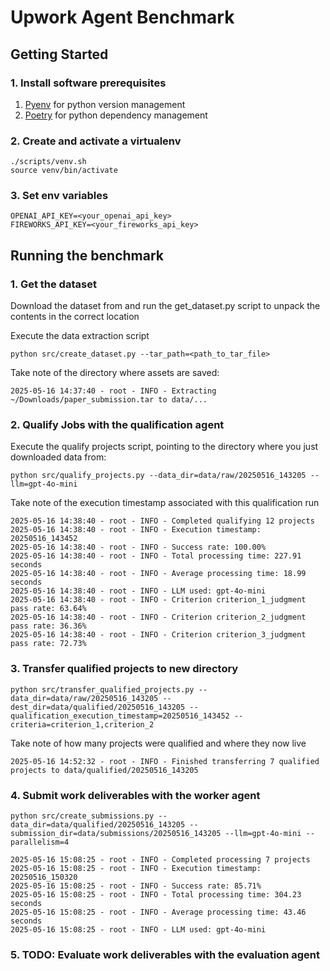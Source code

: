 # Upwork Agent Benchmark

## Getting Started

### 1. Install software prerequisites
1. [Pyenv](https://github.com/pyenv/pyenv) for python version management
2. [Poetry](https://python-poetry.org/docs/) for python dependency management

### 2. Create and activate a virtualenv
```commandline
./scripts/venv.sh
source venv/bin/activate
```

### 3. Set env variables
```commandline
OPENAI_API_KEY=<your_openai_api_key>
FIREWORKS_API_KEY=<your_fireworks_api_key>
```

## Running the benchmark

### 1. Get the dataset
Download the dataset from <todo add link to dataset> and run the get_dataset.py script to unpack the contents in the correct location

Execute the data extraction script
```commandline
python src/create_dataset.py --tar_path=<path_to_tar_file>
```

Take note of the directory where assets are saved:
```
2025-05-16 14:37:40 - root - INFO - Extracting ~/Downloads/paper_submission.tar to data/...
```

### 2. Qualify Jobs with the qualification agent

Execute the qualify projects script, pointing to the directory where you just downloaded
data from:
```commandline
python src/qualify_projects.py --data_dir=data/raw/20250516_143205 --llm=gpt-4o-mini
```

Take note of the execution timestamp associated with this qualification run
```
2025-05-16 14:38:40 - root - INFO - Completed qualifying 12 projects
2025-05-16 14:38:40 - root - INFO - Execution timestamp: 20250516_143452
2025-05-16 14:38:40 - root - INFO - Success rate: 100.00%
2025-05-16 14:38:40 - root - INFO - Total processing time: 227.91 seconds
2025-05-16 14:38:40 - root - INFO - Average processing time: 18.99 seconds
2025-05-16 14:38:40 - root - INFO - LLM used: gpt-4o-mini
2025-05-16 14:38:40 - root - INFO - Criterion criterion_1_judgment pass rate: 63.64%
2025-05-16 14:38:40 - root - INFO - Criterion criterion_2_judgment pass rate: 36.36%
2025-05-16 14:38:40 - root - INFO - Criterion criterion_3_judgment pass rate: 72.73%
```

### 3. Transfer qualified projects to new directory
```commandline
python src/transfer_qualified_projects.py --data_dir=data/raw/20250516_143205 --dest_dir=data/qualified/20250516_143205 --qualification_execution_timestamp=20250516_143452 --criteria=criterion_1,criterion_2
```

Take note of how many projects were qualified and where they now live
```commandline
2025-05-16 14:52:32 - root - INFO - Finished transferring 7 qualified projects to data/qualified/20250516_143205
```

### 4. Submit work deliverables with the worker agent
```commandline
python src/create_submissions.py --data_dir=data/qualified/20250516_143205 --submission_dir=data/submissions/20250516_143205 --llm=gpt-4o-mini --parallelism=4
```

```commandline
2025-05-16 15:08:25 - root - INFO - Completed processing 7 projects
2025-05-16 15:08:25 - root - INFO - Execution timestamp: 20250516_150320
2025-05-16 15:08:25 - root - INFO - Success rate: 85.71%
2025-05-16 15:08:25 - root - INFO - Total processing time: 304.23 seconds
2025-05-16 15:08:25 - root - INFO - Average processing time: 43.46 seconds
2025-05-16 15:08:25 - root - INFO - LLM used: gpt-4o-mini
```
### 5. TODO: Evaluate work deliverables with the evaluation agent
